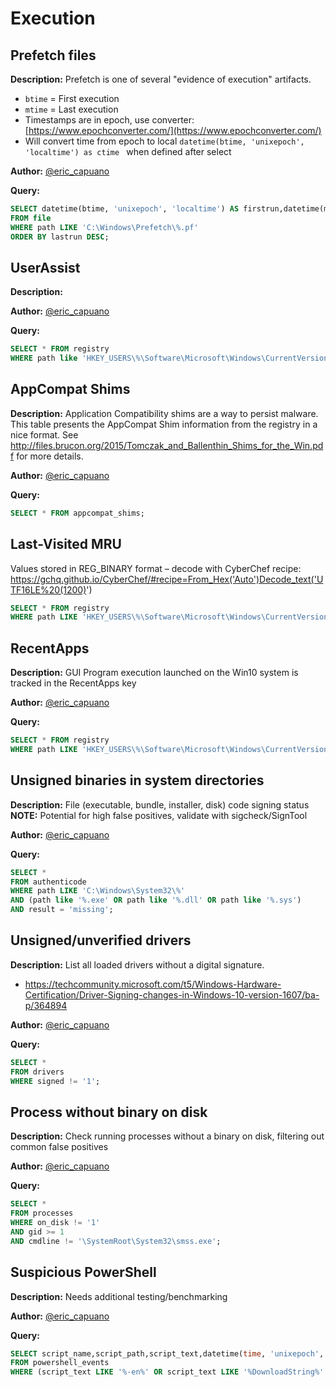 Execution
=========================================

## Prefetch files
**Description:** Prefetch is one of several "evidence of execution" artifacts. 

- `btime` = First execution
- `mtime` = Last execution
- Timestamps are in epoch, use converter: [https://www.epochconverter.com/](https://www.epochconverter.com/)
- Will convert time  from epoch to local `datetime(btime, 'unixepoch', 'localtime') as ctime ` when defined after select

**Author:** [@eric_capuano](https://twitter.com/eric_capuano)

**Query:**

```sql tab="Windows"
SELECT datetime(btime, 'unixepoch', 'localtime') AS firstrun,datetime(mtime, 'unixepoch', 'localtime') AS lastrun,filename
FROM file
WHERE path LIKE 'C:\Windows\Prefetch\%.pf'
ORDER BY lastrun DESC;
```

## UserAssist
**Description:** 

**Author:** [@eric_capuano](https://twitter.com/eric_capuano)

**Query:** 

```sql tab="Windows"
SELECT * FROM registry 
WHERE path like 'HKEY_USERS\%\Software\Microsoft\Windows\CurrentVersion\Explorer\UserAssist\%%';
```

## AppCompat Shims
**Description:** Application Compatibility shims are a way to persist malware. This table presents the AppCompat Shim information from the registry in a nice format. See http://files.brucon.org/2015/Tomczak_and_Ballenthin_Shims_for_the_Win.pdf for more details.

**Author:** [@eric_capuano](https://twitter.com/eric_capuano)

**Query:** 

```sql tab="Windows"
SELECT * FROM appcompat_shims;
```

## Last-Visited MRU
Values stored in REG_BINARY format – decode with CyberChef recipe: https://gchq.github.io/CyberChef/#recipe=From_Hex('Auto')Decode_text('UTF16LE%20(1200)')

```sql tab="Windows"
SELECT * FROM registry 
WHERE path LIKE 'HKEY_USERS\%\Software\Microsoft\Windows\CurrentVersion\Explorer\ComDlg32\LastVisitedPidlMRU\%%';
```

## RecentApps
**Description:** 
GUI Program execution launched on the Win10 system is tracked in the RecentApps key

**Author:** [@eric_capuano](https://twitter.com/eric_capuano)

**Query:** 

```sql tab="Windows"
SELECT * FROM registry 
WHERE path LIKE 'HKEY_USERS\%\Software\Microsoft\Windows\CurrentVersion\Search\RecentApps';
```

## Unsigned binaries in system directories
**Description:** 
File (executable, bundle, installer, disk) code signing status **NOTE:** Potential for high false positives, validate with sigcheck/SignTool

**Author:** [@eric_capuano](https://twitter.com/eric_capuano)

**Query:** 

```sql tab="Windows"
SELECT * 
FROM authenticode 
WHERE path LIKE 'C:\Windows\System32\%' 
AND (path like '%.exe' OR path like '%.dll' OR path like '%.sys') 
AND result = 'missing';
```

## Unsigned/unverified drivers
**Description:** List all loaded drivers without a digital signature.

- https://techcommunity.microsoft.com/t5/Windows-Hardware-Certification/Driver-Signing-changes-in-Windows-10-version-1607/ba-p/364894

**Author:** [@eric_capuano](https://twitter.com/eric_capuano)

**Query:** 

```sql tab="Windows"
SELECT * 
FROM drivers 
WHERE signed != '1';
```

## Process without binary on disk
**Description:** Check running processes without a binary on disk, filtering out common false positives

**Author:** [@eric_capuano](https://twitter.com/eric_capuano)

**Query:** 

```sql tab="Windows"
SELECT * 
FROM processes 
WHERE on_disk != '1' 
AND gid >= 1 
AND cmdline != '\SystemRoot\System32\smss.exe';
```

## Suspicious PowerShell
**Description:** Needs additional testing/benchmarking

**Author:** [@eric_capuano](https://twitter.com/eric_capuano)

**Query:** 

```sql tab="Windows"
SELECT script_name,script_path,script_text,datetime(time, 'unixepoch', 'localtime') AS time
FROM powershell_events 
WHERE (script_text LIKE '%-en%' OR script_text LIKE '%DownloadString%' OR script_text LIKE '%-nop%' OR script_text LIKE '%hidden%' OR script_text LIKE '%IEX%' OR script_text LIKE '%http%');
```